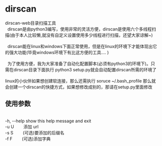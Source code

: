 # dirscan
dirscan-web目录扫描工具<br>
&nbsp;&nbsp;dirscan是由python3编写，使用非常的灵活方便，dirscan是使用六个多线程扫描(由于本人比较懒,就没有自定义设置使用多少线程进行扫描，还望大家谅解~)<br>
<br>
&nbsp;&nbsp;dirscan能在linux和windows下面正常使用，但是在linux的环境下才能体现出它的强大功能(毕竟windows环境下有比这方便的工具.... )<br>
<br>
&nbsp;&nbsp;为了使用方便，我为大家准备了自动化配置脚本(必须有python3的环境下)。只需在dirscan目录下面执行 python3 setup.py就会自动配置dirscan所需的环境了
<br>
<br>linux的小伙伴如果想创建软连接，那么还需执行 soruce ~/.bash_profile 那么就会创建一个dirscan的快捷方式，如果想修改成别的，那请在setup.py里面修改
## 使用参数
 <br>-h, --help  show this help message and exit
  <br>-u&nbsp;U&nbsp;&nbsp;&nbsp;&nbsp;&nbsp;&nbsp;&nbsp;&nbsp;添加 url
  <br>-s&nbsp;S&nbsp;&nbsp;&nbsp;&nbsp;&nbsp;&nbsp;&nbsp;&nbsp;(可选)要添加的后缀名
  <br>-f&nbsp;F&nbsp;&nbsp;&nbsp;&nbsp;&nbsp;&nbsp;&nbsp;&nbsp;(可选)添加字典
